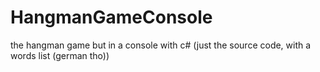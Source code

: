 # HangmanGameConsole
the hangman game but in a console with c# (just the source code, with a words list (german tho))
